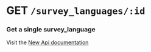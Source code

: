 # GET `/survey_languages/:id`

### Get a single survey_language

Visit the [New Api documentation](https://diduenjoy.github.io/docs/#get-code-survey_languages-id-code)
